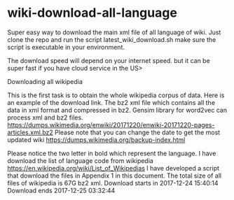 # wiki-download-all-language

Super easy way to download the main xml file of all language of wiki. 
Just clone the repo and run the script latest_wiki_download.sh
make sure the script is executable in your environment. 

The download speed will depend on your internet speed. but it can be super fast if you have cloud service in the US> 

Downloading all wikipedia

This is the first task is to obtain the whole wikipedia corpus of data. Here is an example of the download link. The bz2 xml file which contains all the data in xml format and compressed in bz2. Gensim library for word2vec can process xml and bz2 files. 
https://dumps.wikimedia.org/enwiki/20171220/enwiki-20171220-pages-articles.xml.bz2
Please note that you can change the date to get the most updated wiki
https://dumps.wikimedia.org/backup-index.html

Please notice the two letter in bold which represent the language. I have download the list of language code from wikipedia 
https://en.wikipedia.org/wiki/List_of_Wikipedias
I have developed a script that download the files in Appendix 1 in this document. The total size of all files of wikipedia is 67G bz2 xml. 
Download starts in 	2017-12-24 15:40:14
Download ends 	2017-12-25 03:32:44 

